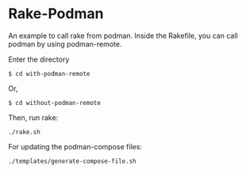 Rake-Podman
===========

An example to call rake from podman. Inside the Rakefile, you can call podman by using podman-remote.

Enter the directory
```
$ cd with-podman-remote
```

Or,
```
$ cd without-podman-remote
```


Then, run rake:
```
./rake.sh
```

For updating the podman-compose files:
```
./templates/generate-compose-file.sh
```
